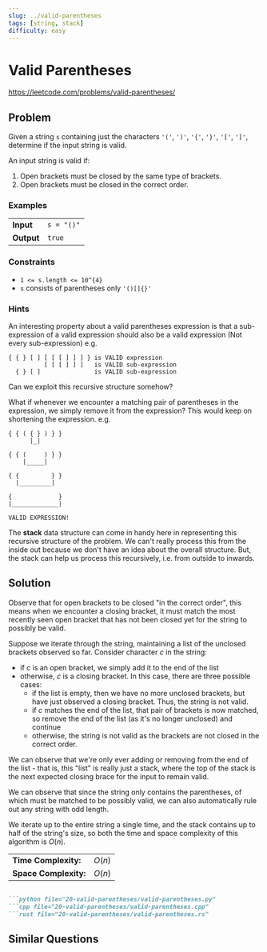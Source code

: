 ```yaml
---
slug: ../valid-parentheses
tags: [string, stack]
difficulty: easy
---
```


# Valid Parentheses

<Difficulty e />

https://leetcode.com/problems/valid-parentheses/

## Problem

Given a string `s` containing just the characters `'('`, `')'`, `'{'`, `'}'`, `'['`, `']'`, determine if the input string is valid.

An input string is valid if:
1. Open brackets must be closed by the same type of brackets.
2. Open brackets must be closed in the correct order.

### Examples

<Example>

| | |
:--|:--
**Input**       | `s = "()"`
**Output**      | `true`

</Example>

### Constraints

- `1 <= s.length <= 10^{4}`
- `s` consists of parentheses only `'()[]{}'`

### Hints

<Hint>

An interesting property about a valid parentheses expression is that a sub-expression of a valid expression should also be a valid expression (Not every sub-expression) e.g.

```
{ { } [ ] [ [ [ ] ] ] } is VALID expression
          [ [ [ ] ] ]   is VALID sub-expression
  { } [ ]               is VALID sub-expression
```

Can we exploit this recursive structure somehow?

</Hint>

<Hint>

What if whenever we encounter a matching pair of parentheses in the expression, we simply remove it from the expression? This would keep on shortening the expression. e.g.

```
{ { ( { } ) } }
      |_|

{ { (     ) } }
    |_____|

{ {         } }
  |_________|

{             }
|_____________|

VALID EXPRESSION!
```

</Hint>

<Hint>

The **stack** data structure can come in handy here in representing this recursive structure of the problem. We can't really process this from the inside out because we don't have an idea about the overall structure. But, the stack can help us process this recursively, i.e. from outside to inwards.

</Hint>

## Solution

Observe that for open brackets to be closed "in the correct order", this means when we encounter a closing bracket, it must match the most recently seen open bracket that has not been closed yet for the string to possibly be valid.

Suppose we iterate through the string, maintaining a list of the unclosed brackets observed so far. Consider character $c$ in the string:
- if $c$ is an open bracket, we simply add it to the end of the list
- otherwise, $c$ is a closing bracket. In this case, there are three possible cases:
  - if the list is empty, then we have no more unclosed brackets, but have just observed a closing bracket. Thus, the string is not valid.
  - if $c$ matches the end of the list, that pair of brackets is now matched, so remove the end of the list (as it's no longer unclosed) and continue
  - otherwise, the string is not valid as the brackets are not closed in the correct order.

We can observe that we're only ever adding or removing from the end of the list - that is, this "list" is really just a stack, where the top of the stack is the next expected closing brace for the input to remain valid.

We can observe that since the string only contains the parentheses, of which must be matched to be possibly valid, we can also automatically rule out any string with odd length.

We iterate up to the entire string a single time, and the stack contains up to half of the string's size, so both the time and space complexity of this algorithm is $O(n)$. 

<VAlign>

| | |
:--|:--
**Time Complexity:**    |   $O(n)$
**Space Complexity:**   |   $O(n)$

</VAlign>

```md codetabs

```python file="20-valid-parentheses/valid-parentheses.py"
```cpp file="20-valid-parentheses/valid-parentheses.cpp"
```rust file="20-valid-parentheses/valid-parentheses.rs"

```

## Similar Questions

<Similar title="Generate Parentheses" m />

<Similar title="Longest Valid Parentheses" h />

<Similar title="Remove Invalid Parentheses" h />

<Similar title="Check if Word is Valid After Substitutions" m />